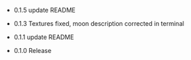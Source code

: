 - 0.1.5 update README

- 0.1.3 Textures fixed, moon description corrected in terminal

- 0.1.1 update README

- 0.1.0 Release 